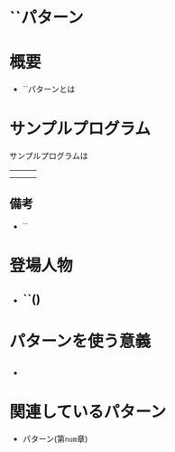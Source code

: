 # ``パターン

# 概要
- ``パターンとは

# サンプルプログラム
サンプルプログラムは

||||
| --- | --- | --- |
||||
||||

## 備考
- ``

# 登場人物
- ``()
    - 

# パターンを使う意義
## 
- 

# 関連しているパターン
- パターン(第`num`章)